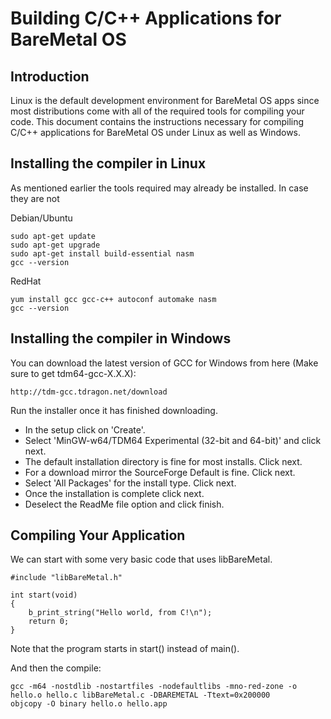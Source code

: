 Building C/C++ Applications for BareMetal OS
============================================

Introduction
------------

Linux is the default development environment for BareMetal OS apps since most distributions come with all of the required tools for compiling your code. This document contains the instructions necessary for compiling C/C++ applications for BareMetal OS under Linux as well as Windows.

Installing the compiler in Linux
--------------------------------

As mentioned earlier the tools required may already be installed. In case they are not 

Debian/Ubuntu

	sudo apt-get update
	sudo apt-get upgrade
	sudo apt-get install build-essential nasm
	gcc --version

RedHat

	yum install gcc gcc-c++ autoconf automake nasm
	gcc --version

Installing the compiler in Windows
----------------------------------

You can download the latest version of GCC for Windows from here (Make sure to get tdm64-gcc-X.X.X):

	http://tdm-gcc.tdragon.net/download

Run the installer once it has finished downloading.

- In the setup click on 'Create'.
- Select 'MinGW-w64/TDM64 Experimental (32-bit and 64-bit)' and click next.
- The default installation directory is fine for most installs. Click next.
- For a download mirror the SourceForge Default is fine. Click next.
- Select 'All Packages' for the install type. Click next.
- Once the installation is complete click next.
- Deselect the ReadMe file option and click finish.


Compiling Your Application
--------------------------

We can start with some very basic code that uses libBareMetal.

	#include "libBareMetal.h"
	
	int start(void)
	{
		b_print_string("Hello world, from C!\n");
		return 0;
	}

Note that the program starts in start() instead of main().

And then the compile:

	gcc -m64 -nostdlib -nostartfiles -nodefaultlibs -mno-red-zone -o hello.o hello.c libBareMetal.c -DBAREMETAL -Ttext=0x200000
	objcopy -O binary hello.o hello.app